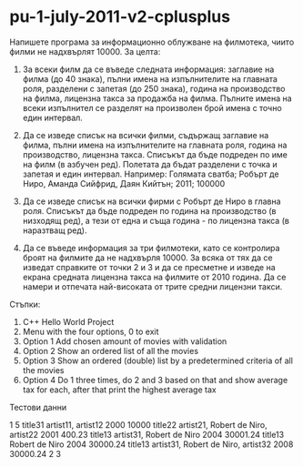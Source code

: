# pu-1-july-2011-v2-cplusplus

Напишете програма за информационно облужване на филмотека, чиито филми не надхвърлят 10000. За целта:

1. За всеки филм да се въведе следната информация: заглавие на филма (до 40 знака), пълни имена на изпълнителите на главната роля, разделени с запетая (до 250 знака), година на производство на филма, лицензна такса за продажба на филма. Пълните имена на всеки изпълнител се разделят на произволен брой имена с точно един интервал.

2. Да се изведе списък на всички филми, съдържащ заглавие на филма, пълни имена на изпълнителите на главната роля, година на производство, лицензна такса. Списъкът да бъде подреден по име на филм (в азбучен ред). Полетата да бъдат разделени с точка и запетая и един интервал. Например:
Голямата сватба; Робърт де Ниро, Аманда Сийфрид, Даян Кийтън; 2011; 100000

3. Да се изведе списък на всички фирми с Робърт де Ниро в главна роля. Списъкът да бъде подреден по година на производство (в низходящ ред), а тези от една и съща година - по лицензна такса (в наразтващ ред).

4. Да се въведе информация за три филмотеки, като се контролира броят на филмите да не надхвърля 10000. За всяка от тях да се изведат справките от точки 2 и 3 и да се пресметне и изведе на екрана средната лицензна такса на филмите от 2010 година. Да се намери и отпечата най-високата от трите средни лицензни такси.

Стъпки:

1. C++ Hello World Project
2. Menu with the four options, 0 to exit
3. Option 1 Add chosen amount of movies with validation
4. Option 2 Show an ordered list of all the movies
5. Option 3 Show an ordered (double) list by a predetermined criteria of all the movies
6. Option 4 Do 1 three times, do 2 and 3 based on that and show average tax for each, after that print the highest average tax


Тестови данни

1
5
title31
artist11, artist12
2000
10000
title22
artist21, Robert de Niro, artist22
2001
400.23
title13
artist31, Robert de Niro
2004
30001.24
title13
Robert de Niro
2004
30000.24
title13
artist31, Robert de Niro, artist32
2008
30000.24
2
3
